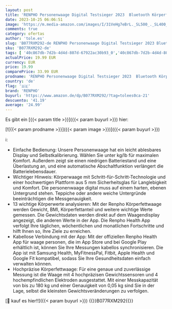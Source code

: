 ```yaml
---
layout: post
title: 'RENPHO Personenwaage Digital Testsieger 2023  Bluetooth Körperfettwaage mit Hochpräzisions-Sensoren  Smart Waage mit Körperfett und Muskelmasse 180 kg/400 lbs'
date: 2023-10-25 06:06:51
image: 'https://m.media-amazon.com/images/I/31VeHg7eBrL._SL500_._SL400_.jpg'
comments: true
category: ofertas
author: 'tole.es'
slug: 'B077RXM292-de RENPHO Personenwaage Digital Testsieger 2023 Bluetooth...'
sku: 'B077RXM292-de'
tags: [ '40c867db-7d2b-4d4d-807d-67922ac30b93_0','40c867db-7d2b-4d4d-807d-67922ac30b93_4501','40c867db-7d2b-4d4d-807d-67922ac30b93_7801','5f3df20f-9e8c-400e-8a52-d74f2eefbfe7_0','5f3df20f-9e8c-400e-8a52-d74f2eefbfe7_5401','Arborist Merchandising Root','Bis zu 60%: Gesundheits- und Wohlfühlprodukte','Custom Stores','Drogerie & Körperpflege','Gesundheit und Wohlbefinden','Körperanalyse','Körperanalysewaagen','Medizinische Geräte','Medizinische Geräte & Verbrauchsmaterialien','Medizinische Messgeräte','Self Service','Special Features Stores','renpho','🇩🇪', ]
actualPrice: 19.99 EUR
currency: EUR
price: 19.99
comparePrice: 33.99 EUR
prodname: 'RENPHO Personenwaage Digital Testsieger 2023  Bluetooth Körperfettwaage mit Hochpräzisions-Sensoren  Smart Waage mit Körperfett und Muskelmasse 180 kg/400 lbs'
country: 'de'
flag: '🇩🇪'
brand: 'RENPHO'
buyurl: 'https://www.amazon.de/dp/B077RXM292/?tag=tolees0ca-21'
descuento: '41.19'
average: '24.99'
---
```


Es gibt ein [{{< param title >}}]({{< param buyurl >}}) hier:

[![{{< param prodname >}}]({{< param image >}})]({{< param buyurl >}})

ℹ️:

- Einfache Bedienung: Unsere Personenwaage hat ein leicht ablesbares Display und Selbstkalibrierung. Wählen Sie unter kg/lb für maximalen Komfort. Außerdem zeigt sie einen niedrigen Batteriestand und eine Überlastung an, und eine automatische Abschaltfunktion verlängert die Batterielebensdauer.
- Wichtiger Hinweis: Körperwaage mit Schritt-für-Schritt-Technologie und einer hochwertigen Plattform aus 5 mm Sicherheitsglas für Langlebigkeit und Komfort. Die personenwaage digital muss auf einem harten, ebenen Untergrund stehen. Teppiche oder andere weiche Untergründe beeinträchtigen die Messgenauigkeit.
- 13 wichtige Körperwerte analysieren: Mit der Renpho Körperfettwaage werden Gewicht, BMI, Körperfettanteil und weitere wichtige Werte gemessen. Die Gewichtsdaten werden direkt auf dem Waagendisplay angezeigt, die anderen Werte in der App. Die Renpho Health App verfolgt Ihre täglichen, wöchentlichen und monatlichen Fortschritte und hilft Ihnen so, Ihre Ziele zu erreichen.
- Kabellose Verbindung mit der App: Mit der offiziellen Renpho Health App für waage personen, die im App Store und bei Google Play erhältlich ist, können Sie Ihre Messungen kabellos synchronisieren. Die App ist mit Samsung Health, MyFitnessPal, Fitbit, Apple Health und Google Fit kompatibel, sodass Sie Ihre Gesundheitsdaten einfach verwalten können.
- Hochpräzise Körperfettwaage: Für eine genaue und zuverlässige Messung ist die Waage mit 4 hochpräzisen Gewichtssensoren und 4 hochempfindlichen Elektroden ausgestattet. Mit einer Messkapazität von bis zu 180 kg und einer Genauigkeit von 0,05 kg sind Sie in der Lage, selbst die kleinsten Gewichtsveränderungen zu verfolgen.

[🛒 kauf es hier!!]({{< param buyurl >}})
{{<world>}}B077RXM292{{</world>}}
